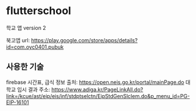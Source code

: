 # flutterschool

학교 앱 version 2

북고앱 url:
https://play.google.com/store/apps/details?id=com.oyc0401.pubuk

## 사용한 기술

firebase
시간표, 급식 정보 출처: https://open.neis.go.kr/portal/mainPage.do 
대학교 입시 결과 주소: https://www.adiga.kr/PageLinkAll.do?link=/kcue/ast/eip/eis/inf/stdptselctn/EipStdGenSlcIem.do&p_menu_id=PG-EIP-16101
